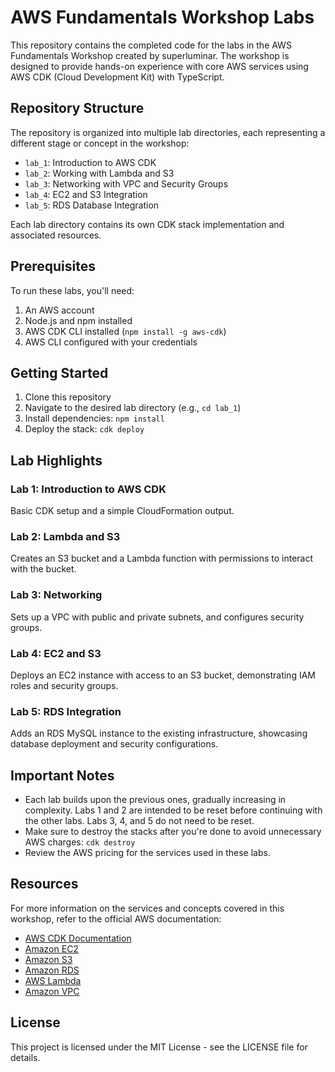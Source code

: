 # AWS Fundamentals Workshop Labs

This repository contains the completed code for the labs in the AWS Fundamentals Workshop created by superluminar. The workshop is designed to provide hands-on experience with core AWS services using AWS CDK (Cloud Development Kit) with TypeScript.

## Repository Structure

The repository is organized into multiple lab directories, each representing a different stage or concept in the workshop:

- `lab_1`: Introduction to AWS CDK
- `lab_2`: Working with Lambda and S3
- `lab_3`: Networking with VPC and Security Groups
- `lab_4`: EC2 and S3 Integration
- `lab_5`: RDS Database Integration

Each lab directory contains its own CDK stack implementation and associated resources.

## Prerequisites

To run these labs, you'll need:

1. An AWS account
2. Node.js and npm installed
3. AWS CDK CLI installed (`npm install -g aws-cdk`)
4. AWS CLI configured with your credentials

## Getting Started

1. Clone this repository
2. Navigate to the desired lab directory (e.g., `cd lab_1`)
3. Install dependencies: `npm install`
4. Deploy the stack: `cdk deploy`

## Lab Highlights

### Lab 1: Introduction to AWS CDK

Basic CDK setup and a simple CloudFormation output.

### Lab 2: Lambda and S3

Creates an S3 bucket and a Lambda function with permissions to interact with the bucket.

### Lab 3: Networking

Sets up a VPC with public and private subnets, and configures security groups.

### Lab 4: EC2 and S3

Deploys an EC2 instance with access to an S3 bucket, demonstrating IAM roles and security groups.

### Lab 5: RDS Integration

Adds an RDS MySQL instance to the existing infrastructure, showcasing database deployment and security configurations.

## Important Notes

- Each lab builds upon the previous ones, gradually increasing in complexity. Labs 1 and 2 are intended to be reset before continuing with the other labs. Labs 3, 4, and 5 do not need to be reset.
- Make sure to destroy the stacks after you're done to avoid unnecessary AWS charges: `cdk destroy`
- Review the AWS pricing for the services used in these labs.

## Resources

For more information on the services and concepts covered in this workshop, refer to the official AWS documentation:

- [AWS CDK Documentation](https://docs.aws.amazon.com/cdk/latest/guide/home.html)
- [Amazon EC2](https://aws.amazon.com/ec2/)
- [Amazon S3](https://aws.amazon.com/s3/)
- [Amazon RDS](https://aws.amazon.com/rds/)
- [AWS Lambda](https://aws.amazon.com/lambda/)
- [Amazon VPC](https://aws.amazon.com/vpc/)

## License

This project is licensed under the MIT License - see the LICENSE file for details.
